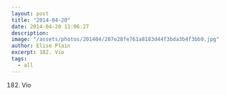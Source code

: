 ```yaml
---
layout: post
title: "2014-04-20"
date: 2014-04-20 11:06:27
description: 
image: "/assets/photos/201404/207e28fe761a8183d44f3bda3b4f3bb9.jpg"
author: Elise Plain
excerpt: 182. Vio
tags: 
  - all
---
```


182. Vio
<p></p>
